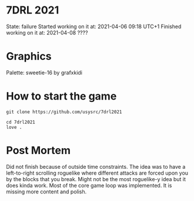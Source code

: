 # 7DRL 2021
State: failure
Started working on it at: 2021-04-06 09:18 UTC+1
Finished working on it at: 2021-04-08 ????

# Graphics
Palette: sweetie-16 by grafxkidi

# How to start the game
```git clone https://github.com/usysrc/7drl2021```

```
cd 7drl2021
love .
```

# Post Mortem
Did not finish because of outside time constraints. The idea was to have a left-to-right scrolling roguelike where different attacks are forced upon you by the blocks that you break.
Might not be the most roguelike-y idea but it does kinda work. Most of the core game loop was implemented. It is missing more content and polish.
